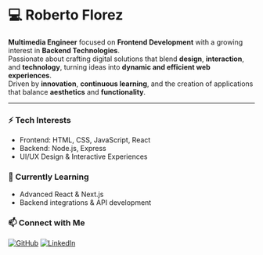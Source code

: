 # 💻 Roberto Florez  

**Multimedia Engineer** focused on **Frontend Development** with a growing interest in **Backend Technologies**.  
Passionate about crafting digital solutions that blend **design**, **interaction**, and **technology**, turning ideas into **dynamic and efficient web experiences**.  
Driven by **innovation**, **continuous learning**, and the creation of applications that balance **aesthetics** and **functionality**.

---

### ⚡ Tech Interests
- Frontend: HTML, CSS, JavaScript, React  
- Backend: Node.js, Express  
- UI/UX Design & Interactive Experiences  

### 🌱 Currently Learning
- Advanced React & Next.js  
- Backend integrations & API development  

### 📫 Connect with Me
[![GitHub](https://img.shields.io/badge/GitHub-000?style=for-the-badge&logo=github&logoColor=white)](https://github.com/rofailer)
[![LinkedIn](https://img.shields.io/badge/LinkedIn-0A66C2?style=for-the-badge&logo=linkedin&logoColor=white)](www.linkedin.com/in/roberto-david-florez-bernal-a4369b35b)
